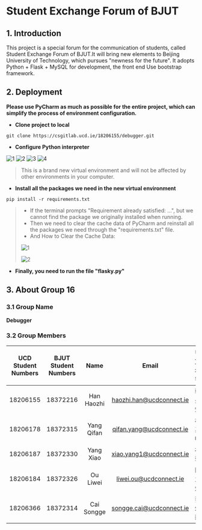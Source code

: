 # **Student Exchange Forum of BJUT**
## **1.  Introduction**
This project is a special forum for the communication of students, called Student Exchange Forum of BJUT.It will bring new elements to Beijing University of Technology, which pursues "newness for the future". It adopts Python + Flask + MySQL for development, the front end Use bootstrap framework.
## **2. Deployment**
**Please use PyCharm as much as possible for the entire project, which can simplify the process of environment configuration.**

* **Clone project to local** 

```shell
git clone https://csgitlab.ucd.ie/18206155/debugger.git
```

* **Configure Python interpreter**

![1](https://tva1.sinaimg.cn/large/00831rSTly1gdhixxulqfj31560u0jwt.jpg)
![2](https://tva1.sinaimg.cn/large/00831rSTly1gdhizov9fqj31te07mace.jpg)
![3](https://tva1.sinaimg.cn/large/00831rSTly1gdhj0yt7f9j31a60u042j.jpg)
![4](https://tva1.sinaimg.cn/large/00831rSTly1gdhj1j47dzj314r0u0jv7.jpg)

> This is a brand new virtual environment and will not be affected by other environments in your computer.

* **Install all the packages we need in the new virtual environment**

```shell
pip install -r requirements.txt
```

> * If the terminal prompts "Requirement already satisfied: ...", but we cannot find the package we originally installed when running.
> * Then we need to clear the cache data of PyCharm and reinstall all the packages we need through the "requirements.txt" file.
> * And How to Clear the Cache Data:
> 
> ![1](https://tva1.sinaimg.cn/large/00831rSTly1gdhj2pf9e4j30hc0x24nw.jpg)
>
> ![2](https://tva1.sinaimg.cn/large/00831rSTly1gdhj345g2yj30zo0cejsn.jpg)


* **Finally, you need to run the file "flasky.py"**

## **3.**  **About Group 16**
### **3.1 Group Name**
**Debugger**

### **3.2  Group Members**

| UCD Student Numbers | BJUT Student Numbers |    Name    |          Email           | 中文名字 |
| :-----------------: | :------------------: | :--------: | :----------------------: | :------: |
|      18206155       |       18372216       | Han Haozhi | haozhi.han@ucdconnect.ie |  韩昊知  |
|      18206178       |       18372315       | Yang Qifan | qifan.yang@ucdconnect.ie |  杨其帆  |
|      18206187       |       18372330       | Yang Xiao  | xiao.yang1@ucdconnect.ie |   杨骁   |
|      18206184       |       18372326       |  Ou Liwei  |  liwei.ou@ucdconnect.ie  |  欧立炜  |
|      18206366       |       18372314       | Cai Songge | songge.cai@ucdconnect.ie |  蔡颂歌  |
